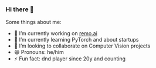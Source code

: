 ### Hi there 👋
Some things about me:

- 🔭 I’m currently working on [remo.ai](http://remo.ai)
- 🌱 I’m currently learning PyTorch and about startups
- 👯 I’m looking to collaborate on Computer Vision projects
- 😄 Pronouns: he/him
- ⚡ Fun fact: dnd player since 20y and counting 


<!--
**drewlr/drewlr** is a ✨ _special_ ✨ repository because its `README.md` (this file) appears on your GitHub profile.

Here are some ideas to get you started:

- 🔭 I’m currently working on ...
- 🌱 I’m currently learning ...
- 👯 I’m looking to collaborate on ...
- 🤔 I’m looking for help with ...
- 💬 Ask me about ...
- 📫 How to reach me: ...
- 😄 Pronouns: ...
- ⚡ Fun fact: ...
-->
